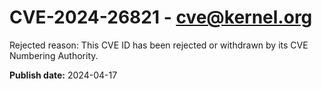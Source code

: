 # CVE-2024-26821 - cve@kernel.org

Rejected reason: This CVE ID has been rejected or withdrawn by its CVE Numbering Authority.

**Publish date:** 2024-04-17
